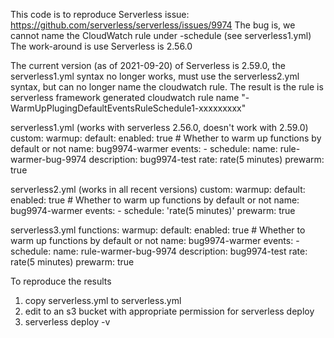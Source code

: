 This code is to reproduce Serverless issue: https://github.com/serverless/serverless/issues/9974
The bug is, we cannot name the CloudWatch rule under -schedule (see serverless1.yml)
The work-around is use Serverless is 2.56.0

The current version (as of 2021-09-20) of Serverless is 2.59.0, the serverless1.yml syntax no longer works, must use the serverless2.yml syntax, but can no longer name the cloudwatch rule.  The result is the rule is serverless framework generated cloudwatch rule name "<service-name>-WarmUpPlugingDefaultEventsRuleSchedule1-xxxxxxxxx"


serverless1.yml  (works with serverless 2.56.0, doesn't work with 2.59.0)
    custom:
        warmup:
            default:
                enabled: true # Whether to warm up functions by default or not
                name: bug9974-warmer
                events:
                    - schedule: 
                        name: rule-warmer-bug-9974
                        description: bug9974-test
                        rate: rate(5 minutes)
                prewarm: true

serverless2.yml (works in all recent versions)
    custom:
        warmup:
            default:
                enabled: true # Whether to warm up functions by default or not
                name: bug9974-warmer
                events:
                    - schedule: 'rate(5 minutes)'
                prewarm: true


serverless3.yml 
    functions:
        warmup:
            default:
            enabled: true # Whether to warm up functions by default or not
            name: bug9974-warmer
            events:
                - schedule: 
                    name: rule-warmer-bug-9974
                    description: bug9974-test
                    rate: rate(5 minutes)
            prewarm: true



To reproduce the results

1) copy serverless<n>.yml to serverless.yml
2) edit <your-s3-bucket-for-serverless-deploy> to an s3 bucket with appropriate permission for serverless deploy
3) serverless deploy -v